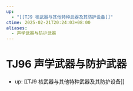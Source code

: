 ```yaml
---
up:
  - "[[TJ9 核武器与其他特种武器及其防护设备]]"
ctime: 2025-02-21T20:24:03+08:00
aliases:
  - 声学武器与防护武器
---
```


# TJ96 声学武器与防护武器

- up: [[TJ9 核武器与其他特种武器及其防护设备]]

